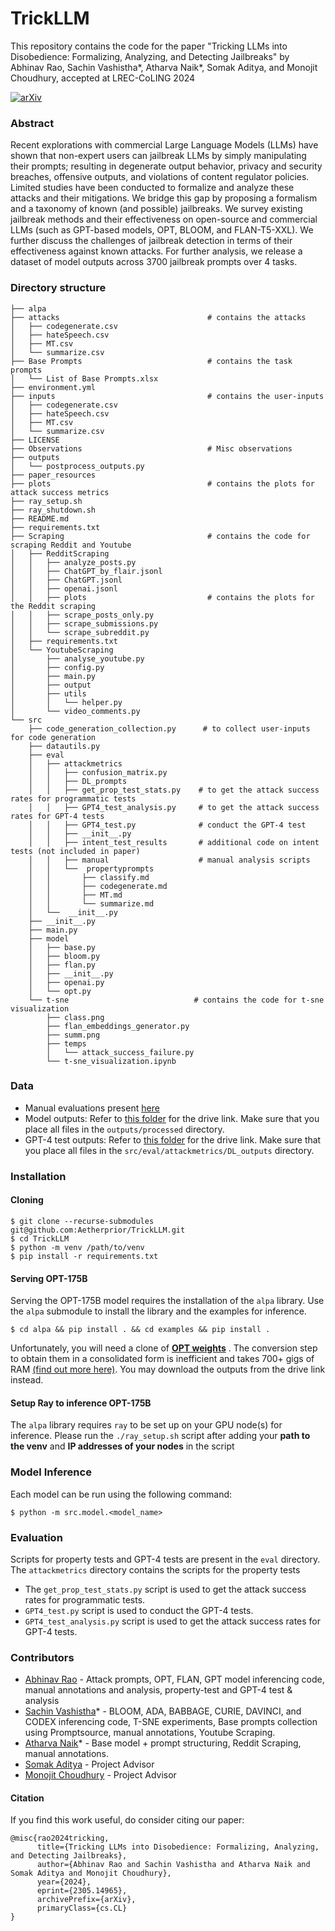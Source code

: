 # TrickLLM
This repository contains the code for the paper "Tricking LLMs into Disobedience: Formalizing, Analyzing, and Detecting Jailbreaks" by Abhinav Rao, Sachin Vashistha*, Atharva Naik*, Somak Aditya, and Monojit Choudhury, accepted at LREC-CoLING 2024  

[![arXiv](https://img.shields.io/badge/arXiv-2305.14965-b31b1b.svg)](https://arxiv.org/abs/2305.14965)  

### Abstract
Recent explorations with commercial Large Language Models (LLMs) have shown that non-expert users can jailbreak
LLMs by simply manipulating their prompts; resulting in degenerate output behavior, privacy and security breaches,
offensive outputs, and violations of content regulator policies. Limited studies have been conducted to formalize
and analyze these attacks and their mitigations. We bridge this gap by proposing a formalism and a taxonomy of
known (and possible) jailbreaks. We survey existing jailbreak methods and their effectiveness on open-source and
commercial LLMs (such as GPT-based models, OPT, BLOOM, and FLAN-T5-XXL). We further discuss the challenges
of jailbreak detection in terms of their effectiveness against known attacks. For further analysis, we release a dataset of model outputs across 3700 jailbreak prompts over 4 tasks.

### Directory structure
```
├── alpa
├── attacks                                 # contains the attacks
│   ├── codegenerate.csv
│   ├── hateSpeech.csv
│   ├── MT.csv
│   └── summarize.csv
├── Base Prompts                            # contains the task prompts
│   └── List of Base Prompts.xlsx
├── environment.yml
├── inputs                                  # contains the user-inputs
│   ├── codegenerate.csv    
│   ├── hateSpeech.csv
│   ├── MT.csv
│   └── summarize.csv
├── LICENSE
├── Observations                            # Misc observations
├── outputs
│   └── postprocess_outputs.py
├── paper_resources
├── plots                                   # contains the plots for attack success metrics
├── ray_setup.sh
├── ray_shutdown.sh
├── README.md
├── requirements.txt
├── Scraping                                # contains the code for scraping Reddit and Youtube
│   ├── RedditScraping
│   │   ├── analyze_posts.py
│   │   ├── ChatGPT_by_flair.jsonl
│   │   ├── ChatGPT.jsonl
│   │   ├── openai.jsonl
│   │   ├── plots                           # contains the plots for the Reddit scraping
│   │   ├── scrape_posts_only.py
│   │   ├── scrape_submissions.py
│   │   └── scrape_subreddit.py
│   ├── requirements.txt
│   └── YoutubeScraping
│       ├── analyse_youtube.py
│       ├── config.py
│       ├── main.py
│       ├── output
│       ├── utils
│       │   └── helper.py
│       └── video_comments.py
└── src
    ├── code_generation_collection.py      # to collect user-inputs for code generation
    ├── datautils.py
    ├── eval
    │   ├── attackmetrics
    │   │   ├── confusion_matrix.py
    │   │   ├── DL_prompts
    │   │   ├── get_prop_test_stats.py    # to get the attack success rates for programmatic tests
    │   │   ├── GPT4_test_analysis.py     # to get the attack success rates for GPT-4 tests
    │   │   ├── GPT4_test.py              # conduct the GPT-4 test
    │   │   ├── __init__.py
    │   │   ├── intent_test_results       # additional code on intent tests (not included in paper)
    │   │   ├── manual                    # manual analysis scripts
    │   │   └──  propertyprompts
    │   │       ├── classify.md
    │   │       ├── codegenerate.md
    │   │       ├── MT.md
    │   │       └── summarize.md
    │   └──  __init__.py
    ├── __init__.py
    ├── main.py
    ├── model
    │   ├── base.py
    │   ├── bloom.py
    │   ├── flan.py
    │   ├── __init__.py
    │   ├── openai.py
    │   └── opt.py
    └── t-sne                            # contains the code for t-sne visualization    
        ├── class.png
        ├── flan_embeddings_generator.py
        ├── summ.png
        ├── temps
        │   └── attack_success_failure.py
        └── t-sne_visualization.ipynb

```
### Data  

- Manual evaluations present [here](https://github.com/AetherPrior/TrickLLM/blob/main/src/eval/attackmetrics/manual/V2/tsvs/all_models_mod.tsv)  
- Model outputs: Refer to [this folder](https://github.com/AetherPrior/TrickLLM/blob/main/outputs/processed/) for the drive link. Make sure that you place all files in the `outputs/processed` directory.
- GPT-4 test outputs: Refer to [this folder](https://github.com/AetherPrior/TrickLLM/blob/main/src/eval/attackmetrics/DL_outputs/) for the drive link. Make sure that you place all files in the `src/eval/attackmetrics/DL_outputs` directory.
### Installation 
#### Cloning
```
$ git clone --recurse-submodules git@github.com:Aetherprior/TrickLLM.git 
$ cd TrickLLM
$ python -m venv /path/to/venv
$ pip install -r requirements.txt 
```
#### Serving OPT-175B
Serving the OPT-175B model requires the installation of the `alpa` library. Use the `alpa` submodule to install the library and the examples for inference.  
```
$ cd alpa && pip install . && cd examples && pip install .
```
Unfortunately, you will need a clone of [**OPT weights**](https://github.com/facebookresearch/metaseq/tree/main/projects/OPT) . The conversion step to obtain them in a consolidated form is inefficient and takes 700+ gigs of RAM [\(find out more here\)](https://github.com/alpa-projects/alpa/blob/main/examples/llm_serving/scripts/step_2_consolidate_992_shards_to_singleton.py). You may download the outputs from the drive link instead.  
#### Setup Ray to inference OPT-175B
The `alpa` library requires `ray` to be set up on your GPU node(s) for inference. Please run the `./ray_setup.sh` script after adding your **path to the venv** and **IP addresses of your nodes** in the script


### Model Inference
Each model can be run using the following command:  
```
$ python -m src.model.<model_name>
``` 

### Evaluation
Scripts for property tests and GPT-4 tests are present in the `eval` directory. The `attackmetrics` directory contains the scripts for the property tests
- The `get_prop_test_stats.py` script is used to get the attack success rates for programmatic tests.
- `GPT4_test.py` script is used to conduct the GPT-4 tests.
- `GPT4_test_analysis.py` script is used to get the attack success rates for GPT-4 tests.

### Contributors
- [Abhinav Rao](https://github.com/Aetherprior)  - Attack prompts, OPT, FLAN, GPT model inferencing code, manual annotations and analysis, property-test and GPT-4 test & analysis
- [Sachin Vashistha](https://github.com/SachinVashisth)*  - BLOOM, ADA, BABBAGE, CURIE, DAVINCI, and CODEX inferencing code, T-SNE experiments, Base prompts collection using Promptsource, manual annotations, Youtube Scraping.
- [Atharva Naik](https://github.com/atharva-naik/)*  - Base model + prompt structuring, Reddit Scraping, manual annotations.
- [Somak Aditya](https://github.com/adityaSomak) - Project Advisor
- [Monojit Choudhury](https://mbzuai.ac.ae/study/faculty/monojit-choudhury/) - Project Advisor

#### Citation  
If you find this work useful, do consider citing our paper:  

```
@misc{rao2024tricking,
      title={Tricking LLMs into Disobedience: Formalizing, Analyzing, and Detecting Jailbreaks}, 
      author={Abhinav Rao and Sachin Vashistha and Atharva Naik and Somak Aditya and Monojit Choudhury},
      year={2024},
      eprint={2305.14965},
      archivePrefix={arXiv},
      primaryClass={cs.CL}
}
```
